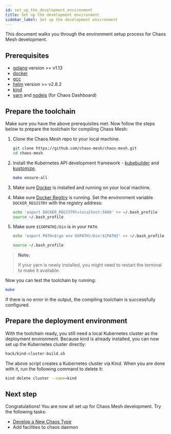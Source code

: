 ```yaml
---
id: set_up_the_development_environment 
title: Set up the development environment
sidebar_label: Set up the development environment
---
```


This document walks you through the environment setup process for Chaos Mesh development.

## Prerequisites

- [golang](https://golang.org/dl/) version >= v1.13
- [docker](https://www.docker.com/)
- [gcc](https://gcc.gnu.org/)
- [helm](https://helm.sh/) version >= v2.8.2
- [kind](https://github.com/kubernetes-sigs/kind)
- [yarn](https://yarnpkg.com/lang/en/) and [nodejs](https://nodejs.org/en/) (for Chaos Dashboard)

## Prepare the toolchain

Make sure you have the above prerequisites met. Now follow the steps below to prepare the toolchain for compiling Chaos Mesh:

1. Clone the Chaos Mesh repo to your local machine.

    ```bash
    git clone https://github.com/chaos-mesh/chaos-mesh.git
    cd chaos-mesh
    ```

2. Install the Kubernetes API development framework - [kubebuilder](https://github.com/kubernetes-sigs/kubebuilder) and [kustomize](https://github.com/kubernetes-sigs/kustomize).

    ```bash
    make ensure-all
    ```

3. Make sure [Docker](https://docs.docker.com/install/) is installed and running on your local machine.

4. Make sure [Docker Regitry](https://docs.docker.com/registry/) is running. Set the environment variable `DOCKER_REGISTRY` with the registry address:

    ```bash
    echo 'export DOCKER_REGISTRY=localhost:5000' >> ~/.bash_profile
    source ~/.bash_profile
    ```

5. Make sure `${GOPATH}/bin` is in your `PATH`.

    ```bash
    echo 'export PATH=$(go env GOPATH)/bin:${PATH}' >> ~/.bash_profile
    ```

    ```bash
    source ~/.bash_profile
    ```

> **Note:**
>
> If your yarn is newly installed, you might need to restart the terminal to make it available.

Now you can test the toolchain by running:

```bash
make
```

If there is no error in the output, the compiling toolchain is successfully configured.

## Prepare the deployment environment

With the toolchain ready, you still need a local Kubernetes cluster as the deployment environment. Because kind is already installed, you can now set up the Kubernetes cluster directly:

```bash
hack/kind-cluster-build.sh
```

The above script creates a Kubernetes cluster via Kind. When you are done with it, run the following command to delete it:

```bash
kind delete cluster --name=kind
```

## Next step

Congratulations! You are now all set up for Chaos Mesh development. Try the following tasks:

- [Develop a New Chaos Type](dev_hello_world.md)
- Add facilities to chaos daemon
